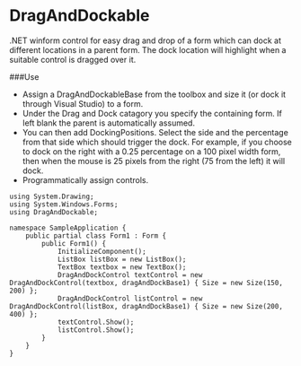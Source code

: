 # DragAndDockable
.NET winform control for easy drag and drop of a form which can dock at different locations in a parent form. The dock location will highlight when a suitable control is dragged over it.

###Use
* Assign a DragAndDockableBase from the toolbox and size it (or dock it through Visual Studio) to a form.
* Under the Drag and Dock catagory you specify the containing form. If left blank the parent is automatically assumed.
* You can then add DockingPositions. Select the side and the percentage from that side which should trigger the dock.
For example, if you choose to dock on the right with a 0.25 percentage on a 100 pixel width form, then when the mouse is 25 pixels from the right (75 from the left) it will dock.
* Programmatically assign controls.
```
using System.Drawing;
using System.Windows.Forms;
using DragAndDockable;

namespace SampleApplication {
    public partial class Form1 : Form {
        public Form1() {
            InitializeComponent();
            ListBox listBox = new ListBox();
            TextBox textbox = new TextBox();
            DragAndDockControl textControl = new DragAndDockControl(textbox, dragAndDockBase1) { Size = new Size(150, 200) };
            DragAndDockControl listControl = new DragAndDockControl(listBox, dragAndDockBase1) { Size = new Size(200, 400) };
            textControl.Show();
            listControl.Show();
        }
    }
}

```
